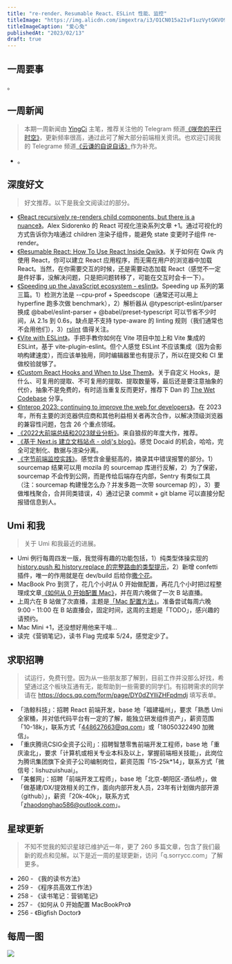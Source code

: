 ```yaml
---
title: "re-render、Resumable React、ESLint 性能、监控"
titleImage: "https://img.alicdn.com/imgextra/i3/O1CN015a21vF1uzVytGKVO9_!!6000000006108-49-tps-1536-1024.webp_1200x1200.jpg"
titleImageCaption: "爱心兔"
publishedAt: "2023/02/13"
draft: true
---
```


## 一周要事

。

## 一周新闻
> 本期一周新闻由 [YingCi](https://github.com/fz6m) 主笔，推荐关注他的 Telegram 频道[《咲奈的平行时空》](https://t.me/SakinaSpace)，更新频率很高，通过此可了解大部分前端相关资讯。也欢迎订阅我的 Telegrame 频道[《云谦的自说自话》](https://t.me/yqtalk)作为补充。

- 。

## 深度好文
> 好文推荐。以下是我全文阅读过的部分。

- [《React recursively re-renders child components, but there is a nuance》](https://alexsidorenko.com/blog/react-render-children-prop/)。Alex Sidorenko 的 React 可视化渲染系列文章 +1。通过可视化的方式告诉你为啥通过 children 渲染子组件，能避免 state 变更时子组件 re-render。
- [《Resumable React: How To Use React Inside Qwik》](https://www.builder.io/blog/resumable-react-how-to-use-react-inside-qwik)。关于如何在 Qwik 内使用 React，你可以建立 React 应用程序，而无需在用户的浏览器中加载 React。当然，在你需要交互的时候，还是需要动态加载 React（感觉不一定是件好事，没解决问题，只是把问题转移了，可能在交互时会卡一下）。
- [《Speeding up the JavaScript ecosystem - eslint》](https://marvinh.dev/blog/speeding-up-javascript-ecosystem-part-3/)。Speeding up 系列的第三篇。1）检测方法是 --cpu-prof + Speedscope（通常还可以用上 hyperfine 跑多次做 benchmark），2）解析器从 @typescript-eslint/parser 换成 @babel/eslint-parser + @babel/preset-typescript 可以节省不少时间，从 2.1s 到 0.6s，缺点是不支持 type-aware 的 linting 规则（我们通常也不会用他们），3）[rslint](https://github.com/rslint/rslint) 值得关注。
- [《Vite with ESLint》](https://www.robinwieruch.de/vite-eslint/)。手把手教你如何在 Vite 项目中加上和 Vite 集成的 ESLint，基于 vite-plugin-eslint。但个人感觉 ESLint 不应该集成（因为会影响构建速度），而应该单独用，同时编辑器里也有提示了，所以在提交和 CI 里做校验就够了。
- [《Custom React Hooks and When to Use Them》](https://thoughtbot.com/blog/custom-react-hooks)。关于自定义 Hooks，是什么、可复用的提取、不可复用的提取、提取数量等，最后还是要注意抽象的代价，抽象不是免费的，有时适当重复反而更好，推荐下 Dan 的 [The Wet Codebase](https://www.youtube.com/watch?v=17KCHwOwgms) 分享。
- [《Interop 2023: continuing to improve the web for developers》](https://web.dev/interop-2023/)。在 2023 年，所有主要的浏览器供应商和其他利益相关者再次合作，以解决顶级浏览器的兼容性问题，包含 26 个重点领域。
- [《2022大前端总结和2023就业分析》](https://mp.weixin.qq.com/s/SicYTABGjXcJJTqYEbL5dQ)。来自狼叔的年度大作，推荐。
- [《基于 Next.js 建立文档站点 - oldj's blog》](https://oldj.net/article/2023/02/03/docs-site-based-on-nextjs/)。感觉 Docaid 的机会，哈哈，完全可定制化、数据与渲染分离。
- [《字节前端监控实践》](https://juejin.cn/post/7195496297150709821)。感觉含金量挺高的，摘录其中错误报警的部分。1）sourcemap 结果可以用 mozila 的 sourcemap 库进行反解，2）为了保密，sourcemap 不会传到公网，而是传给后端存在内部，Sentry 有类似工具（注：sourcemap 构建慢怎么办？并发多跑一次带 sourcemap 的），3）要做堆栈聚合，合并同类错误，4）通过记录 commit + git blame 可以直接分配报错信息到人。

## Umi 和我
> 关于 Umi 和我最近的进展。

- Umi 例行每周四发一版，我觉得有趣的功能包括，1）纯类型体操实现的 [history.push 和 history.replace 的完整路由的类型提示](https://github.com/umijs/umi/pull/10417)，2）新增 confetti 插件，唯一的作用就是在 dev/build 后给你[撒个花](https://t.me/yqtalk/176)。
- MacBook Pro 到货了，花几个小时从 0 开始做配置，再花几个小时把过程整理成文章[《如何从 0 开始配置 Mac》](https://mp.weixin.qq.com/s?__biz=MjM5NDgyODI4MQ==&mid=2247486068&idx=1&sn=ad5bc7fabbcc23b3f022b72170202f34&chksm=a68090e291f719f4149d896924e9776c305a0c20d22b093432a1579bf05689db8574a1f1c2b2&scene=178&cur_album_id=2199691505051729920#rd)，并在周六晚做了一次 B 站直播。
- 上周六在 B 站做了次直播，主题是[「Mac 配置方法」](https://t.bilibili.com/760573996058017817)。准备尝试每周六晚 9:00 - 11:00 在 B 站直播会，固定时间，这周的主题是「TODO」，感兴趣的请预约。
- Mac Mini +1，还没想好用他来干啥…
- 读完《营销笔记》，读书 Flag 完成率 5/24，感觉定少了。

## 求职招聘
> 试运行，免费刊登。因为从一些朋友那了解到，目前工作并没那么好找，希望通过这个板块互通有无，能帮助到一些需要的同学们。有招聘需求的同学请在 https://docs.qq.com/form/page/DY0dZYlliZHFpdmdj 填写表单。

- 「浩鲸科技」：招聘 React 前端开发，base 地「福建福州」，要求「熟悉 Umi 全家桶，并对低代码平台有一定的了解，能独立研发组件资产」，薪资范围「10-18k」，联系方式「448627663@qq.com」或「18050322490 加微信」。
- 「重庆腾讯CSIG全资子公司」：招聘智慧零售前端开发工程师，base 地「重庆渝北」，要求「计算机或相关专业本科及以上，掌握前端相关技能」，此岗位为腾讯集团旗下全资子公司编制岗位，薪资范围「15-25k*14」，联系方式「微信号：lishuzuishuai」。
- 「美餐网」：招聘「前端开发工程师」，base 地「北京-朝阳区-酒仙桥」，做「做基建/DX/提效相关的工作，面向内部开发人员，23年有计划做内部开源（github）」，薪资「20k-40k」，联系方式「zhaodonghao586@outlook.com」。

## 星球更新
> 不知不觉我的知识星球已维护近一年，更了 260 多篇文章，包含了我们最新的观点和见解。以下是近一周的星球更新，访问「q.sorrycc.com」了解更多。

- 260 - 《我的读书方法》
- 259 - 《程序员高效工作法》
- 258 - 《读书笔记：营销笔记》
- 257 - 《如何从 0 开始配置 MacBookPro》
- 256 - 《Bigfish Doctor》

## 每周一图

![](https://img.alicdn.com/imgextra/i3/O1CN01j9xr3E1pvKHFbixJO_!!6000000005422-2-tps-1198-1100.png_1200x1200.jpg)
